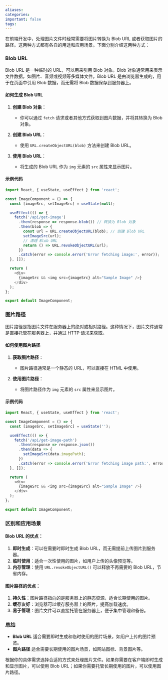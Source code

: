 ```yaml
---
aliases: 
categories: 
important: false
tags:
---
```

在前端开发中，处理图片文件时经常需要将图片转换为 Blob URL 或者获取图片的路径。这两种方式都有各自的用途和应用场景。下面分别介绍这两种方式：

### Blob URL

Blob URL 是一种临时的 URL，可以用来引用 Blob 对象。Blob 对象通常用来表示文件数据，如图片、音频或视频等多媒体文件。Blob URL 是由浏览器生成的，用于在页面中引用 Blob 数据，而无需将 Blob 数据保存到服务器上。

#### 如何生成 Blob URL

1. **创建 Blob 对象**：
   - 你可以通过 `fetch` 请求或者其他方式获取到图片数据，并将其转换为 Blob 对象。

2. **创建 Blob URL**：
   - 使用 `URL.createObjectURL(blob)` 方法来创建 Blob URL。

3. **使用 Blob URL**：
   - 将生成的 Blob URL 作为 `img` 元素的 `src` 属性来显示图片。

#### 示例代码

```javascript
import React, { useState, useEffect } from 'react';

const ImageComponent = () => {
  const [imageSrc, setImageSrc] = useState(null);

  useEffect(() => {
    fetch('/api/get-image')
      .then(response => response.blob()) // 转换为 Blob 对象
      .then(blob => {
        const url = URL.createObjectURL(blob); // 创建 Blob URL
        setImageSrc(url);
        // 清理 Blob URL
        return () => URL.revokeObjectURL(url);
      })
      .catch(error => console.error('Error fetching image:', error));
  }, []);

  return (
    <div>
      {imageSrc && <img src={imageSrc} alt="Sample Image" />}
    </div>
  );
};

export default ImageComponent;
```

### 图片路径

图片路径是指图片文件在服务器上的绝对或相对路径。这种情况下，图片文件通常是直接托管在服务器上，并通过 HTTP 请求来获取。

#### 如何使用图片路径

1. **获取图片路径**：
   - 图片路径通常是一个静态的 URL，可以直接在 HTML 中使用。

2. **使用图片路径**：
   - 将图片路径作为 `img` 元素的 `src` 属性来显示图片。

#### 示例代码

```javascript
import React, { useState, useEffect } from 'react';

const ImageComponent = () => {
  const [imageSrc, setImageSrc] = useState('');

  useEffect(() => {
    fetch('/api/get-image-path')
      .then(response => response.json())
      .then(data => {
        setImageSrc(data.imagePath);
      })
      .catch(error => console.error('Error fetching image path:', error));
  }, []);

  return (
    <div>
      {imageSrc && <img src={imageSrc} alt="Sample Image" />}
    </div>
  );
};

export default ImageComponent;
```

### 区别和应用场景

#### Blob URL 的优点：

1. **即时生成**：可以在需要时即时生成 Blob URL，而无需提前上传图片到服务器。
2. **临时使用**：适合一次性使用的图片，如用户上传的头像预览等。
3. **内存管理**：使用 `URL.revokeObjectURL()` 可以释放不再需要的 Blob URL，节省内存。

#### 图片路径的优点：

1. **持久性**：图片路径指向的是服务器上的静态资源，适合长期使用的图片。
2. **缓存友好**：浏览器可以缓存服务器上的图片，提高加载速度。
3. **易于管理**：图片文件可以直接托管在服务器上，便于集中管理和备份。

### 总结

- **Blob URL** 适合需要即时生成和临时使用的图片场景，如用户上传的图片预览。
- **图片路径** 适合需要长期使用的图片场景，如网站图标、背景图片等。

根据你的具体需求选择合适的方式来处理图片文件。如果你需要在客户端即时生成和显示图片，可以使用 Blob URL；如果你需要托管长期使用的图片，可以使用图片路径。